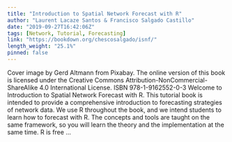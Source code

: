 ```yaml
---
title: "Introduction to Spatial Network Forecast with R"
author: "Laurent Lacaze Santos & Francisco Salgado Castillo"
date: "2019-09-27T16:42:06Z"
tags: [Network, Tutorial, Forecasting]
link: "https://bookdown.org/chescosalgado/isnf/"
length_weight: "25.1%"
pinned: false
---
```


 Cover image by Gerd Altmann from Pixabay. The online version of this book is licensed under the Creative Commons Attribution-NonCommercial-ShareAlike 4.0 International License. ISBN 978-1-9162552-0-3 Welcome to Introduction to Spatial Network Forecast with R. This tutorial book is intended to provide a comprehensive introduction to forecasting strategies of network data. We use R throughout the book, and we intend students to learn how to forecast with R. The concepts and tools are taught on the same framework, so you will learn the theory and the implementation at the same time. R is free ...
